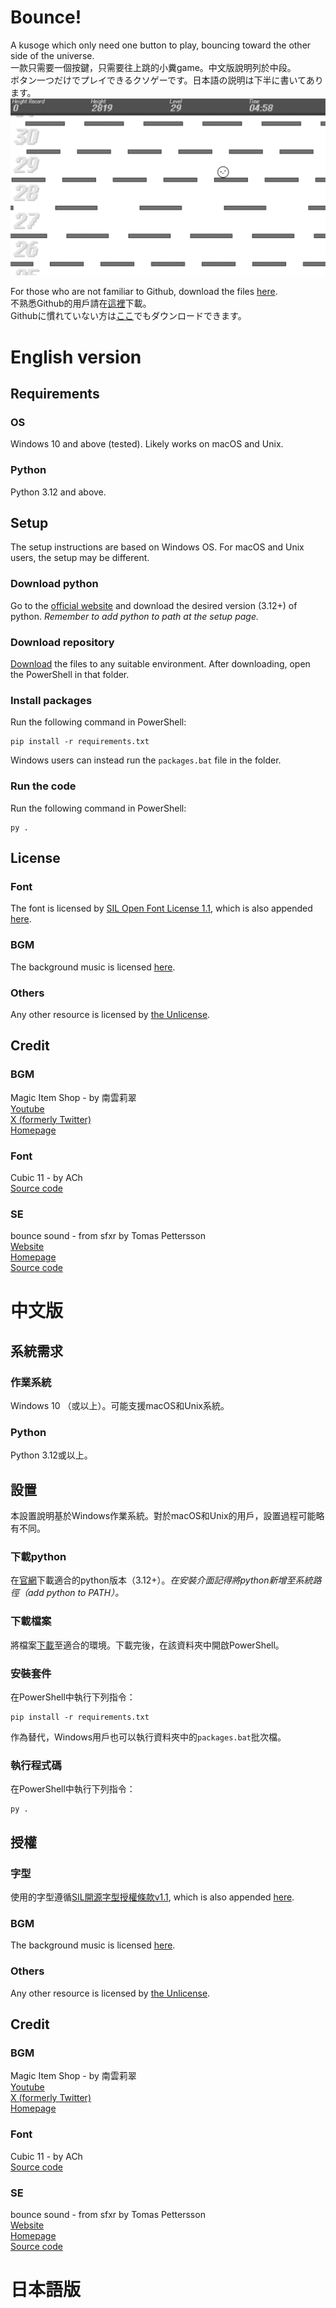 # Bounce!
A kusoge which only need one button to play, bouncing toward the other side of the universe.  
一款只需要一個按鍵，只需要往上跳的小糞game。中文版說明列於中段。  
ボタン一つだけでプレイできるクソゲーです。日本語の説明は下半に書いてあります。
![](https://github.com/squarecattest/Bounce/blob/main/images/readme.png)

For those who are not familiar to Github, download the files [here](about:blank).  
不熟悉Github的用戶請在[這裡](about:blank)下載。  
Githubに慣れていない方は[ここ](about:blank)でもダウンロードできます。

# English version
## Requirements
### OS
Windows 10 and above (tested). Likely works on macOS and Unix.
### Python
Python 3.12 and above.

## Setup
The setup instructions are based on Windows OS. For macOS and Unix users, the setup may be different.
### Download python
Go to the [official website](https://www.python.org/downloads/) and download the desired version (3.12+) of python. *Remember to add python to path at the setup page.*
### Download repository
[Download](https://github.com/squarecattest/Bounce/releases) the files to any suitable environment. After downloading, open the PowerShell in that folder.
### Install packages
Run the following command in PowerShell:
```script
pip install -r requirements.txt
```  
Windows users can instead run the `packages.bat` file in the folder.
### Run the code
Run the following command in PowerShell:
```script
py .
```  

## License
### Font
The font is licensed by [SIL Open Font License 1.1](https://openfontlicense.org/), which is also appended [here](./fonts/OFL.txt).
### BGM
The background music is licensed [here](https://nagumorizu.studio.site/wWph5RW1/tos).
### Others
Any other resource is licensed by [the Unlicense](https://unlicense.org/).

## Credit
### BGM
Magic Item Shop - by 南雲莉翠  
[Youtube](https://www.youtube.com/@nagumorizu)  
[X (formerly Twitter)](https://twitter.com/nagumorizu)  
[Homepage](https://nagumorizu.studio.site/)
### Font
Cubic 11 - by ACh  
[Source code](https://github.com/ACh-K/Cubic-11)
### SE
bounce sound - from sfxr by Tomas Pettersson  
[Website](https://sfxr.me/)  
[Homepage](http://www.drpetter.se/project_sfxr.html)  
[Source code](https://github.com/chr15m/jsfxr)


# 中文版
## 系統需求
### 作業系統
Windows 10 （或以上）。可能支援macOS和Unix系統。
### Python
Python 3.12或以上。

## 設置
本設置說明基於Windows作業系統。對於macOS和Unix的用戶，設置過程可能略有不同。
### 下載python
在[官網](https://www.python.org/downloads/)下載適合的python版本（3.12+）。*在安裝介面記得將python新增至系統路徑（add python to PATH）。*
### 下載檔案
將檔案[下載](https://github.com/squarecattest/Bounce/releases)至適合的環境。下載完後，在該資料夾中開啟PowerShell。
### 安裝套件
在PowerShell中執行下列指令：
```script
pip install -r requirements.txt
```  
作為替代，Windows用戶也可以執行資料夾中的`packages.bat`批次檔。
### 執行程式碼
在PowerShell中執行下列指令：
```script
py .
```  

## 授權
### 字型
使用的字型遵循[SIL開源字型授權條款v1.1](https://openfontlicense.org/), which is also appended [here](./fonts/OFL.txt).
### BGM
The background music is licensed [here](https://nagumorizu.studio.site/wWph5RW1/tos).
### Others
Any other resource is licensed by [the Unlicense](https://unlicense.org/).

## Credit
### BGM
Magic Item Shop - by 南雲莉翠  
[Youtube](https://www.youtube.com/@nagumorizu)  
[X (formerly Twitter)](https://twitter.com/nagumorizu)  
[Homepage](https://nagumorizu.studio.site/)
### Font
Cubic 11 - by ACh  
[Source code](https://github.com/ACh-K/Cubic-11)
### SE
bounce sound - from sfxr by Tomas Pettersson  
[Website](https://sfxr.me/)  
[Homepage](http://www.drpetter.se/project_sfxr.html)  
[Source code](https://github.com/chr15m/jsfxr)

# 日本語版
